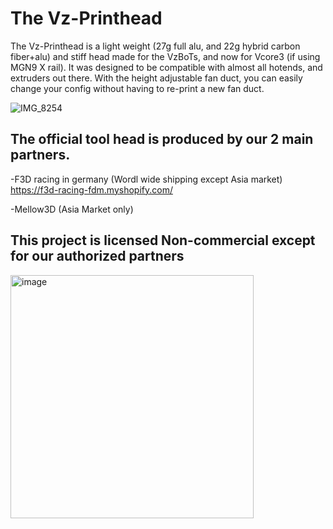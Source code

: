 # The Vz-Printhead

The Vz-Printhead is a light weight (27g full alu, and 22g hybrid carbon fiber+alu) and stiff head made for the VzBoTs, and now for Vcore3 (if using MGN9 X rail). It was designed to be compatible with almost all hotends,
and extruders out there. With the height adjustable fan duct, you can easily change your config without having to re-print a new fan duct.

![IMG_8254](https://user-images.githubusercontent.com/37383368/187048551-6c2871c4-75d6-41a6-9258-e9cf95d603bd.jpg)


## The official tool head is produced by our 2 main partners.
 -F3D racing in germany (Wordl wide shipping except Asia market)  https://f3d-racing-fdm.myshopify.com/
 
 -Mellow3D (Asia Market only) 
 

## This project is licensed Non-commercial except for our authorized partners
<img width="389" alt="image" src="https://user-images.githubusercontent.com/37383368/187048918-d388e8f9-8f84-4fd7-b27f-d4f9ee766cb4.png">

